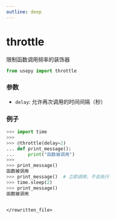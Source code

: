 ```yaml
---
outline: deep
---
```


# throttle
限制函数调用频率的装饰器

```python
from usepy import throttle
````


### 参数

- `delay`: 允许再次调用的时间间隔（秒）

### 例子

```python
>>> import time
>>> 
>>> @throttle(delay=2)
... def print_message():
...     print("函数被调用")
>>> 
>>> print_message()
函数被调用
>>> print_message()  # 立即调用，不会执行
>>> time.sleep(2)
>>> print_message()
函数被调用
```

```

</rewritten_file>

